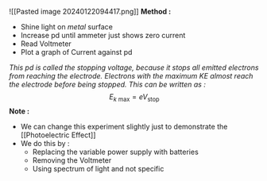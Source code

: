 ![[Pasted image 20240122094417.png]]
**Method :**
- Shine light on *metal* surface
- Increase pd until ammeter just shows zero current
- Read Voltmeter
- Plot a graph of Current against pd

*This pd is called the stopping voltage, because it stops all emitted electrons from reaching the electrode. Electrons with the maximum KE almost reach the electrode before being stopped. This can be written as :*$$E_{k\text{ max}}=eV_{\text{stop}}$$ **Note :**
- We can change this experiment slightly just to demonstrate the [[Photoelectric Effect]] 
- We do this by :
	- Replacing the variable power supply with batteries
	- Removing the Voltmeter 
	- Using spectrum of light and not specific